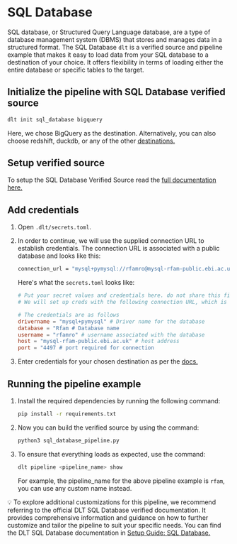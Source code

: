 # SQL Database

SQL database, or Structured Query Language database, are a type of database management system (DBMS) that stores and manages data in a structured format. The SQL Database `dlt` is a verified source and pipeline example that makes it easy to load data from your SQL database to a destination of your choice. It offers flexibility in terms of loading either the entire database or specific tables to the target.

## Initialize the pipeline with SQL Database verified source

```bash
dlt init sql_database bigquery
```

Here, we chose BigQuery as the destination. Alternatively, you can also choose redshift, duckdb, or any of the other [destinations.](https://dlthub.com/docs/dlt-ecosystem/destinations/)

## Setup verified source

To setup the SQL Database Verified Source read the [full documentation here.](https://dlthub.com/docs/dlt-ecosystem/verified-sources/sql_database)

## Add credentials

1. Open `.dlt/secrets.toml`.
2. In order to continue, we will use the supplied connection URL to establish credentials. The connection URL is associated with a public database and looks like this:

   ```bash
   connection_url = "mysql+pymysql://rfamro@mysql-rfam-public.ebi.ac.uk:4497/Rfam"
   ```

   Here's what the `secrets.toml` looks like:

   ```toml
   # Put your secret values and credentials here. do not share this file and do not upload it to github.
   # We will set up creds with the following connection URL, which is a public database

   # The credentials are as follows
   drivername = "mysql+pymysql" # Driver name for the database
   database = "Rfam # Database name
   username = "rfamro" # username associated with the database
   host = "mysql-rfam-public.ebi.ac.uk" # host address
   port = "4497 # port required for connection
   ```

3. Enter credentials for your chosen destination as per the [docs.](https://dlthub.com/docs/dlt-ecosystem/destinations/)

## Running the pipeline example

1. Install the required dependencies by running the following command:

   ```bash
   pip install -r requirements.txt
   ```

2. Now you can build the verified source by using the command:

   ```bash
   python3 sql_database_pipeline.py
   ```

3. To ensure that everything loads as expected, use the command:

   ```bash
   dlt pipeline <pipeline_name> show
   ```

   For example, the pipeline_name for the above pipeline example is `rfam`, you can use any custom name instead.

💡 To explore additional customizations for this pipeline, we recommend referring to the official DLT SQL Database verified documentation. It provides comprehensive information and guidance on how to further customize and tailor the pipeline to suit your specific needs. You can find the DLT SQL Database documentation in [Setup Guide: SQL Database.](https://dlthub.com/docs/dlt-ecosystem/verified-sources/sql_database)
